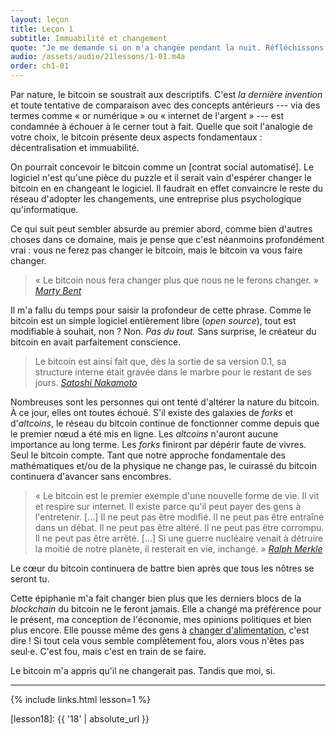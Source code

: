 ```yaml
---
layout: leçon
title: Leçon 1
subtitle: Immuabilité et changement
quote: "Je me demande si on m'a changée pendant la nuit. Réfléchissons. Étais-je la même lorsque je me suis levée ce matin ? Il me semble presque me souvenir que je me sentais un peu différente. Mais si je ne suis pas la même, la question se pose : « Qui puis-je bien être ? » Ah, en voilà, une grande énigme !"
audio: /assets/audio/21lessons/1-01.m4a
order: ch1-01
---
```


Par nature, le bitcoin se soustrait aux descriptifs. C'est *la dernière
invention* et toute tentative de comparaison avec des concepts antérieurs
--- via des termes comme « or numérique » ou « internet de l'argent » ---
est condamnée à échouer à le cerner tout à fait. Quelle que soit
l'analogie de votre choix, le bitcoin présente deux aspects fondamentaux :
décentralisation et immuabilité.

On pourrait concevoir le bitcoin comme un [contrat social automatisé]. Le
logiciel n'est qu'une pièce du puzzle et il serait vain d'espérer changer
le bitcoin en en changeant le logiciel. Il faudrait en effet convaincre
le reste du réseau d'adopter les changements, une entreprise plus
psychologique qu'informatique.

Ce qui suit peut sembler absurde au premier abord, comme bien d'autres
choses dans ce domaine, mais je pense que c'est néanmoins profondément
vrai : vous ne ferez pas changer le bitcoin, mais le bitcoin va vous faire
changer. 

> « Le bitcoin nous fera changer plus que nous ne le ferons changer. »
> <cite>[Marty Bent]</cite>

Il m'a fallu du temps pour saisir la profondeur de cette phrase. Comme
le bitcoin est un simple logiciel entièrement libre (*open source*),
tout est modifiable à souhait, non ? Non. *Pas du tout.* Sans surprise,
le créateur du bitcoin en avait parfaitement conscience.


> Le bitcoin est ainsi fait que, dès la sortie de sa version 0.1, sa
> structure interne était gravée dans le marbre pour le restant de ses
> jours.
> <cite>[Satoshi Nakamoto]</cite>

Nombreuses sont les personnes qui ont tenté d'altérer la nature du bitcoin.
À ce jour, elles ont toutes échoué. S'il existe des galaxies de *forks* et
d'*altcoins*, le réseau du bitcoin continue de fonctionner comme depuis que
le premier nœud a été mis en ligne. Les *altcoins* n'auront aucune importance
au long terme. Les *forks* finiront par dépérir faute de vivres. Seul le
bitcoin compte. Tant que notre approche fondamentale des mathématiques et/ou
de la physique ne change pas, le cuirassé du bitcoin continuera d'avancer sans
encombres.

> « Le bitcoin est le premier exemple d'une nouvelle forme de vie. Il vit
> et respire sur internet. Il existe parce qu'il peut payer des gens à
> l'entretenir. [...] Il ne peut pas être modifié. Il ne peut pas être entraîné
> dans un débat. Il ne peut pas être altéré. Il ne peut pas être corrompu. Il ne
> peut pas être arrêté. [...] Si une guerre nucléaire venait à détruire la
> moitié de notre planète, il resterait en vie, inchangé. »
> <cite>[Ralph Merkle]</cite>

Le cœur du bitcoin continuera de battre bien après que tous les nôtres
se seront tu.

Cette épiphanie m'a fait changer bien plus que les derniers blocs de la
*blockchain* du bitcoin ne le feront jamais. Elle a changé ma préférence
pour le présent, ma conception de l'économie, mes opinions politiques et
bien plus encore. Elle pousse même des gens à [changer d'alimentation][carnivores],
c'est dire ! Si tout cela vous semble complètement fou, alors vous n'êtes
pas seul·e. C'est fou, mais c'est en train de se faire.

Le bitcoin m'a appris qu'il ne changerait pas. Tandis que moi, si.

---

{% include links.html lesson=1 %}

<!-- Internal -->
[gravity]: https://dergigi.com/2019/05/01/bitcoins-gravity/
[proof-of-life]: https://dergigi.com/2019/08/07/proof-of-life/
[lesson18]: {{ '18' | absolute_url }}

<!-- Further Reading -->
[automated social contract]: https://medium.com/@hasufly/bitcoins-social-contract-1f8b05ee24a9
[carnivores]: https://motherboard.vice.com/en_us/article/ne74nw/inside-the-world-of-the-bitcoin-carnivores
[tftc]: https://tftc.io/tales-from-the-crypt/
[bent]: https://tftc.io/martys-bent/

<!-- Quotes -->
[Ralph Merkle]: http://merkle.com/papers/DAOdemocracyDraft.pdf
[Satoshi Nakamoto]: https://bitcointalk.org/index.php?topic=195.msg1611#msg1611

<!-- Twitter People -->
[Marty Bent]: https://twitter.com/martybent

<!-- Wikipedia -->
[Alice]: https://fr.wikipedia.org/wiki/Les_Aventures_d%27Alice_au_pays_des_merveilles
[Carroll]: https://fr.wikipedia.org/wiki/Lewis_Carroll
